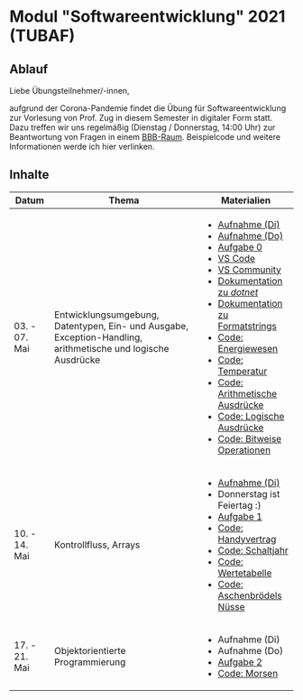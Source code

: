 # Modul "Softwareentwicklung" 2021 (TUBAF)
## Ablauf
Liebe Übungsteilnehmer/-innen,

aufgrund der Corona-Pandemie findet die Übung für Softwareentwicklung zur Vorlesung von Prof. Zug in diesem Semester in digitaler Form statt. Dazu treffen wir uns regelmäßig (Dienstag / Donnerstag, 14:00 Uhr) zur Beantwortung von Fragen in einem [BBB-Raum](https://teach.informatik.tu-freiberg.de/b/jon-ppa-fcu). Beispielcode und weitere Informationen werde ich hier verlinken.

## Inhalte
Datum | Thema | Materialien
--- | --- | ---
| 03. - 07. Mai | Entwicklungsumgebung, Datentypen, Ein- und Ausgabe, Exception-Handling, arithmetische und logische Ausdrücke | <ul><li>[Aufnahme (Di)](https://teach.informatik.tu-freiberg.de/playback/presentation/2.0/playback.html?meetingId=2f3e57c96cbddbd0adf88b88c2380c46cceb2d7a-1620129465610)</li><li>[Aufnahme (Do)](https://teach.informatik.tu-freiberg.de/playback/presentation/2.0/playback.html?meetingId=2f3e57c96cbddbd0adf88b88c2380c46cceb2d7a-1620302415697)</li><li>[Aufgabe 0](https://github.com/ComputerScienceLecturesTUBAF/SoftwareentwicklungSoSe2021_Aufgabe_00)</li><li>[VS Code](https://code.visualstudio.com/)</li><li>[VS Community](https://visualstudio.microsoft.com/de/vs/community/)</li><li>[Dokumentation zu *dotnet*](https://docs.microsoft.com/en-us/dotnet/core/tools/)</li><li>[Dokumentation zu Formatstrings](https://docs.microsoft.com/en-us/dotnet/standard/base-types/standard-numeric-format-strings)</li><li>[Code: Energiewesen](https://github.com/JayTee42/tubaf-swe-2021/tree/main/00%20-%20Entwicklungsumgebung%2C%20Datentypen%2C%20Ein-%20und%20Ausgabe/alien)</li><li>[Code: Temperatur](https://github.com/JayTee42/tubaf-swe-2021/tree/main/00%20-%20Entwicklungsumgebung%2C%20Datentypen%2C%20Ein-%20und%20Ausgabe/temperature)</li><li>[Code: Arithmetische Ausdrücke](https://github.com/JayTee42/tubaf-swe-2021/tree/main/00%20-%20Entwicklungsumgebung%2C%20Datentypen%2C%20Ein-%20und%20Ausgabe/artihmetic)</li><li>[Code: Logische Ausdrücke](https://github.com/JayTee42/tubaf-swe-2021/tree/main/00%20-%20Entwicklungsumgebung%2C%20Datentypen%2C%20Ein-%20und%20Ausgabe/bool)</li><li>[Code: Bitweise Operationen](https://github.com/JayTee42/tubaf-swe-2021/tree/main/00%20-%20Entwicklungsumgebung%2C%20Datentypen%2C%20Ein-%20und%20Ausgabe/bitwise)</li></ul>
| 10. - 14. Mai | Kontrollfluss, Arrays | <ul><li>[Aufnahme (Di)](https://teach.informatik.tu-freiberg.de/playback/presentation/2.0/playback.html?meetingId=2f3e57c96cbddbd0adf88b88c2380c46cceb2d7a-1620734232116)</li><li>Donnerstag ist Feiertag :)</li><li>[Aufgabe 1](https://github.com/ComputerScienceLecturesTUBAF/SoftwareentwicklungSoSe2021_Aufgabe_01)</li><li>[Code: Handyvertrag](https://github.com/JayTee42/tubaf-swe-2021/tree/main/01%20-%20Kontrollfluss%2C%20Arrays/contract)</li><li>[Code: Schaltjahr](https://github.com/JayTee42/tubaf-swe-2021/tree/main/01%20-%20Kontrollfluss%2C%20Arrays/leapyear)</li><li>[Code: Wertetabelle](https://github.com/JayTee42/tubaf-swe-2021/tree/main/01%20-%20Kontrollfluss%2C%20Arrays/table)</li><li>[Code: Aschenbrödels Nüsse](https://github.com/JayTee42/tubaf-swe-2021/tree/main/01%20-%20Kontrollfluss%2C%20Arrays/cinderella)</li></ul>
| 17. - 21. Mai | Objektorientierte Programmierung | <ul><li>Aufnahme (Di)</li><li>Aufnahme (Do)</li><li>[Aufgabe 2](https://github.com/ComputerScienceLecturesTUBAF/SoftwareentwicklungSoSe2021_Aufgabe_02)</li><li>[Code: Morsen](https://github.com/JayTee42/tubaf-swe-2021/tree/main/02%20-%20Objektorientierte%20Programmierung/morse)</li></ul>
